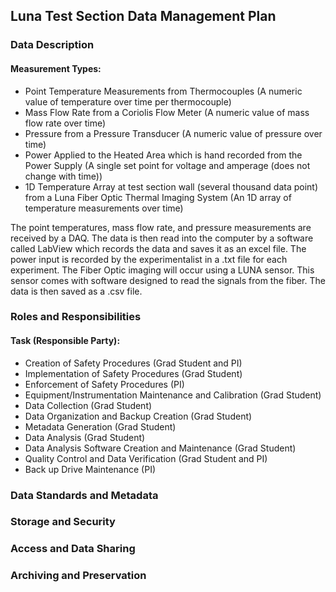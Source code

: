 ## Luna Test Section Data Management Plan

### Data Description
 #### Measurement Types:
 + Point Temperature Measurements from Thermocouples (A numeric value of temperature over time per thermocouple)
 + Mass Flow Rate from a Coriolis Flow Meter (A numeric value of mass flow rate over time)
 + Pressure from a Pressure Transducer (A numeric value of pressure over time)
 + Power Applied to the Heated Area which is hand recorded from the Power Supply (A single set point for voltage and amperage (does not change with time))
 + 1D Temperature Array at test section wall (several thousand data point) from a Luna Fiber Optic Thermal Imaging System (An 1D array of temperature measurements over time) 
 
The point temperatures, mass flow rate, and pressure measurements are received by a DAQ. The data is then read into the computer by a software called LabView which records the data and saves it as an excel file. The power input is recorded by the experimentalist in a .txt file for each experiment. The Fiber Optic imaging will occur using a LUNA sensor. This sensor comes with software designed to read the signals from the fiber. The data is then saved as a .csv file. 


### Roles and Responsibilities
#### Task (Responsible Party):
 + Creation of Safety Procedures (Grad Student and PI)
 + Implementation of Safety Procedures (Grad Student)
 + Enforcement of Safety Procedures (PI)
 + Equipment/Instrumentation Maintenance and Calibration (Grad Student)
 + Data Collection (Grad Student)
 + Data Organization and Backup Creation (Grad Student)
 + Metadata Generation (Grad Student)
 + Data Analysis  (Grad Student)
 + Data Analysis Software Creation and Maintenance (Grad Student)
 + Quality Control and Data Verification (Grad Student and PI)
 + Back up Drive Maintenance (PI)

### Data Standards and Metadata
### Storage and Security
### Access and Data Sharing
### Archiving and Preservation
